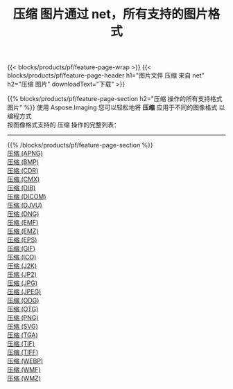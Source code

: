 ﻿---
title: 压缩 图片通过 net，所有支持的图片格式 
weight: 3920
url: /zh-hans/net/compress 
lang: zh-hans
langdirlevel: 2
locales: zh-hans,ja,it,ru,de,es,fr,nl,id,lt,pl,pt,vi,tr,ko,zh-hant,ar,hi,th,sv,cs,uk,he
description: 使用 Aspose.Imaging 你可以轻松地通过 net 获取 压缩 图像
---

{{< blocks/products/pf/feature-page-wrap >}}
{{< blocks/products/pf/feature-page-header h1="图片文件 压缩 来自 net" h2="压缩 图片" downloadText="下载" >}}


{{% blocks/products/pf/feature-page-section  h2="压缩 操作的所有支持格式图片" %}}
使用 Aspose.Imaging 您可以轻松地将 **压缩** 应用于不同的图像格式 以编程方式
<br/>
按图像格式支持的 压缩 操作的完整列表：
<hr/>
{{% /blocks/products/pf/feature-page-section %}}
<div class="container-fluid productfamilypage bg-gray">
    <div class="convertypes bg-gray agp-content section">
        <div class="container">
		<div class="row other-converters">
		    <div class='col-md-2 other-converter remove-lp remove-rp'><a href="/imaging/zh-hans/net/compress/apng" >压缩 (APNG)</a></div><div class='col-md-2 other-converter remove-lp remove-rp'><a href="/imaging/zh-hans/net/compress/bmp" >压缩 (BMP)</a></div><div class='col-md-2 other-converter remove-lp remove-rp'><a href="/imaging/zh-hans/net/compress/cdr" >压缩 (CDR)</a></div><div class='col-md-2 other-converter remove-lp remove-rp'><a href="/imaging/zh-hans/net/compress/cmx" >压缩 (CMX)</a></div><div class='col-md-2 other-converter remove-lp remove-rp'><a href="/imaging/zh-hans/net/compress/dib" >压缩 (DIB)</a></div><div class='col-md-2 other-converter remove-lp remove-rp'><a href="/imaging/zh-hans/net/compress/dicom" >压缩 (DICOM)</a></div><div class='col-md-2 other-converter remove-lp remove-rp'><a href="/imaging/zh-hans/net/compress/djvu" >压缩 (DJVU)</a></div><div class='col-md-2 other-converter remove-lp remove-rp'><a href="/imaging/zh-hans/net/compress/dng" >压缩 (DNG)</a></div><div class='col-md-2 other-converter remove-lp remove-rp'><a href="/imaging/zh-hans/net/compress/emf" >压缩 (EMF)</a></div><div class='col-md-2 other-converter remove-lp remove-rp'><a href="/imaging/zh-hans/net/compress/emz" >压缩 (EMZ)</a></div><div class='col-md-2 other-converter remove-lp remove-rp'><a href="/imaging/zh-hans/net/compress/eps" >压缩 (EPS)</a></div><div class='col-md-2 other-converter remove-lp remove-rp'><a href="/imaging/zh-hans/net/compress/gif" >压缩 (GIF)</a></div><div class='col-md-2 other-converter remove-lp remove-rp'><a href="/imaging/zh-hans/net/compress/ico" >压缩 (ICO)</a></div><div class='col-md-2 other-converter remove-lp remove-rp'><a href="/imaging/zh-hans/net/compress/j2k" >压缩 (J2K)</a></div><div class='col-md-2 other-converter remove-lp remove-rp'><a href="/imaging/zh-hans/net/compress/jp2" >压缩 (JP2)</a></div><div class='col-md-2 other-converter remove-lp remove-rp'><a href="/imaging/zh-hans/net/compress/jpg" >压缩 (JPG)</a></div><div class='col-md-2 other-converter remove-lp remove-rp'><a href="/imaging/zh-hans/net/compress/jpeg" >压缩 (JPEG)</a></div><div class='col-md-2 other-converter remove-lp remove-rp'><a href="/imaging/zh-hans/net/compress/odg" >压缩 (ODG)</a></div><div class='col-md-2 other-converter remove-lp remove-rp'><a href="/imaging/zh-hans/net/compress/otg" >压缩 (OTG)</a></div><div class='col-md-2 other-converter remove-lp remove-rp'><a href="/imaging/zh-hans/net/compress/png" >压缩 (PNG)</a></div><div class='col-md-2 other-converter remove-lp remove-rp'><a href="/imaging/zh-hans/net/compress/svg" >压缩 (SVG)</a></div><div class='col-md-2 other-converter remove-lp remove-rp'><a href="/imaging/zh-hans/net/compress/tga" >压缩 (TGA)</a></div><div class='col-md-2 other-converter remove-lp remove-rp'><a href="/imaging/zh-hans/net/compress/tif" >压缩 (TIF)</a></div><div class='col-md-2 other-converter remove-lp remove-rp'><a href="/imaging/zh-hans/net/compress/tiff" >压缩 (TIFF)</a></div><div class='col-md-2 other-converter remove-lp remove-rp'><a href="/imaging/zh-hans/net/compress/webp" >压缩 (WEBP)</a></div><div class='col-md-2 other-converter remove-lp remove-rp'><a href="/imaging/zh-hans/net/compress/wmf" >压缩 (WMF)</a></div><div class='col-md-2 other-converter remove-lp remove-rp'><a href="/imaging/zh-hans/net/compress/wmz" >压缩 (WMZ)</a></div>
                </div>
        </div>
    </div>
</div>
<br/>
